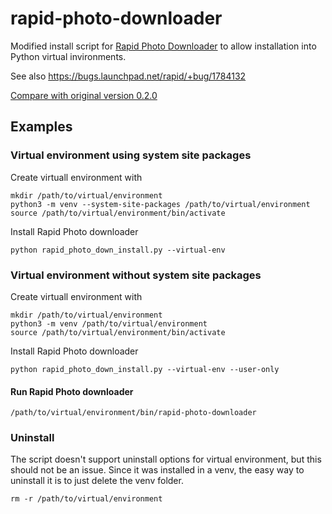 # rapid-photo-downloader
Modified install script for [Rapid Photo Downloader](http://www.damonlynch.net/rapid/index.html)
to allow installation into Python virtual invironments.

See also https://bugs.launchpad.net/rapid/+bug/1784132

[Compare with original version 0.2.0](https://github.com/palto42/rapid-photo-downloader/compare/3264ea48092d738cd5db16a4039dbcf104809d17...master)

## Examples
### Virtual environment using system site packages
Create virtuall environment with
```
mkdir /path/to/virtual/environment
python3 -m venv --system-site-packages /path/to/virtual/environment
source /path/to/virtual/environment/bin/activate
```
Install Rapid Photo downloader
```
python rapid_photo_down_install.py --virtual-env
```

### Virtual environment without system site packages

Create virtuall environment with
```
mkdir /path/to/virtual/environment
python3 -m venv /path/to/virtual/environment
source /path/to/virtual/environment/bin/activate
```
Install Rapid Photo downloader
```
python rapid_photo_down_install.py --virtual-env --user-only
```
#### Run Rapid Photo downloader
`/path/to/virtual/environment/bin/rapid-photo-downloader`

### Uninstall
The script doesn't support uninstall options for virtual environment, but this should not be an issue.
Since it was installed in a venv, the easy way to uninstall it is to just delete the venv folder.
```
rm -r /path/to/virtual/environment
```
